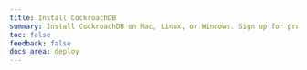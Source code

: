 ```yaml
---
title: Install CockroachDB
summary: Install CockroachDB on Mac, Linux, or Windows. Sign up for product release notes.
toc: false
feedback: false
docs_area: deploy
---
```


<script>
$(document).ready(function(){
    let prefix = "";
    if (location.pathname.endsWith("/")) {
        prefix = "../"
    }
    // Detect OS and redirect to corresponding install page by default.
    if (navigator.userAgent.indexOf("Linux") !== -1) {
        location = prefix.concat('install-cockroachdb-linux.html');
    } else if (navigator.userAgent.indexOf("Win") !== -1) {
        location = prefix.concat('install-cockroachdb-windows.html');
    } else {
        location = prefix.concat('install-cockroachdb-mac.html');
    }
});
</script>
